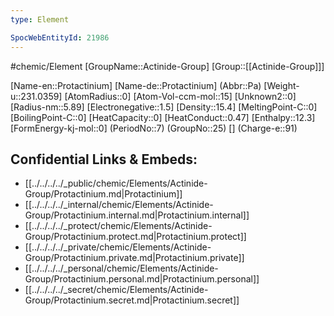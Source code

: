 ```yaml
---
type: Element

SpocWebEntityId: 21986
---
```


#chemic/Element 
[GroupName::Actinide-Group]
[Group::[[Actinide-Group]]]



[Name-en::Protactinium]
[Name-de::Protactinium]
(Abbr::Pa)
[Weight-u::231.0359]
[AtomRadius::0]
[Atom-Vol-ccm-mol::15]
[Unknown2::0]
[Radius-nm::5.89]
[Electronegative::1.5]
[Density::15.4]
[MeltingPoint-C::0]
[BoilingPoint-C::0]
[HeatCapacity::0]
[HeatConduct::0.47]
[Enthalpy::12.3]
[FormEnergy-kj-mol::0]
(PeriodNo::7)
(GroupNo::25)
[]
(Charge-e::91)



## Confidential Links & Embeds: 
- [[../../../../_public/chemic/Elements/Actinide-Group/Protactinium.md|Protactinium]] 
- [[../../../../_internal/chemic/Elements/Actinide-Group/Protactinium.internal.md|Protactinium.internal]] 
- [[../../../../_protect/chemic/Elements/Actinide-Group/Protactinium.protect.md|Protactinium.protect]] 
- [[../../../../_private/chemic/Elements/Actinide-Group/Protactinium.private.md|Protactinium.private]] 
- [[../../../../_personal/chemic/Elements/Actinide-Group/Protactinium.personal.md|Protactinium.personal]] 
- [[../../../../_secret/chemic/Elements/Actinide-Group/Protactinium.secret.md|Protactinium.secret]] 
